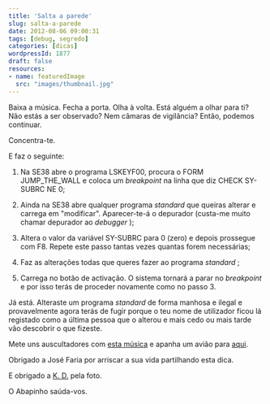 ```yaml
---
title: 'Salta a parede'
slug: salta-a-parede
date: 2012-08-06 09:00:31
tags: [debug, segredo]
categories: [dicas]
wordpressId: 1877
draft: false
resources:
- name: featuredImage
  src: "images/thumbnail.jpg"
---
```

Baixa a música.
Fecha a porta.
Olha à volta.
Está alguém a olhar para ti?
Não estás a ser observado?
Nem câmaras de vigilância?
Então, podemos continuar.

<!--more-->

Concentra-te.

E faz o seguinte:

  1. Na SE38 abre o programa LSKEYF00, procura o FORM JUMP_THE_WALL e coloca um _breakpoint_ na linha que diz CHECK SY-SUBRC NE 0;

  2. Ainda na SE38 abre qualquer programa _standard_ que queiras alterar e carrega em "modificar". Aparecer-te-á o depurador (custa-me muito chamar depurador ao _debugger_ );

  3. Altera o valor da variável SY-SUBRC para 0 (zero) e depois prossegue com F8. Repete este passo tantas vezes quantas forem necessárias;

  4. Faz as alterações todas que queres fazer ao programa _standard_ ;

  5. Carrega no botão de activação. O sistema tornará a parar no _breakpoint_ e por isso terás de proceder novamente como no passo 3.

Já está. Alteraste um programa _standard_ de forma manhosa e ilegal e provavelmente agora terás de fugir porque o teu nome de utilizador ficou lá registado como a última pessoa que o alterou e mais cedo ou mais tarde vão descobrir o que fizeste.

Mete uns auscultadores com [esta música][1] e apanha um avião para [aqui][2].

Obrigado a José Faria por arriscar a sua vida partilhando esta dica.

E obrigado a [K. D.][3] pela foto.

O Abapinho saúda-vos.

   [1]: http://www.youtube.com/watch?v=U0gjwpMb-k8
   [2]: http://pt.wikipedia.org/wiki/Istambul
   [3]: http://www.flickr.com/photos/kaidolata/5139787330/
